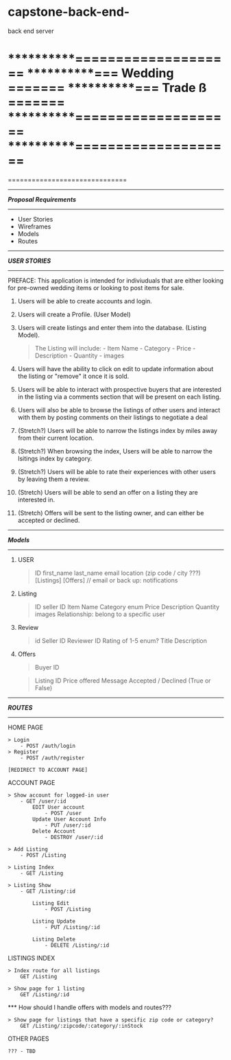 # capstone-back-end-
back end server 


**********====================
**********===  Wedding =======
**********===  Trade ß  =======
**********====================
**********====================
==============================
==============================



***************************
***Proposal Requirements***
***************************
- User Stories
- Wireframes
- Models
- Routes


******************
***USER STORIES***
******************


PREFACE: This application is intended for indiviuduals that are either looking for pre-owned wedding items or looking to post items for sale.


1. Users will be able to create accounts and login.


2. Users will create a Profile. (User Model)


3. Users will create listings and enter them into the database. (Listing Model).
	> The Listing will include:
		- Item Name
		- Category
		- Price
		- Description
		- Quantity
		- images

4. Users will have the ability to click on edit to update information about the listing or "remove" it once it is sold. 

5. Users will be able to interact with prospective buyers that are interested in the listing via a comments section that will be present on each listing. 

6. Users will also be able to browse the listings of other users and interact with them by posting comments on their listings to negotiate a deal

7. (Stretch?) Users will be able to narrow the listings index by miles away from their current location.

8. (Stretch?) When browsing the index, Users will be able to narrow the lsitings index by category.

9. (Stretch?) Users will be able to rate their experiences with other users by leaving them a review.

10. (Stretch) Users will be able to send an offer on a listing they are interested in. 

11. (Stretch) Offers will be sent to the listing owner, and can either be accepted or declined.


************
***Models***
************
1. USER
	> ID
	> first_name
	> last_name
	> email
	> location (zip code / city ???)
	> [Listings]
	> [Offers] // email or back up: notifications 

2. Listing
	> ID
	> seller ID
	> Item Name
	> Category
		enum
	> Price
	> Description
	> Quantity
	> images
	> Relationship: belong to a specific user 

3. Review
	> id
	> Seller ID 
	> Reviewer ID
	> Rating of 1-5 enum?
	> Title
	> Description

4. Offers
	> Buyer ID
	<!-- > Seller ID -->
	> Listing ID
	> Price offered
	> Message
	> Accepted / Declined (True or False)



************
***ROUTES***
************

HOME PAGE

	> Login 
		- POST /auth/login
	> Register
		- POST /auth/register

	[REDIRECT TO ACCOUNT PAGE]


ACCOUNT PAGE

	> Show account for logged-in user
		- GET /user/:id
			EDIT User account
				- POST /user
			Update User Account Info
				- PUT /user/:id
			Delete Account
				- DESTROY /user/:id

	> Add Listing
		- POST /Listing 

	> Listing Index
		- GET /Listing

	> Listing Show
		- GET /Listing/:id

			Listing Edit 
				- POST /Listing

			Listing Update
				- PUT /Listing/:id

			Listing Delete
				- DELETE /Listing/:id

LISTINGS INDEX
	
	> Index route for all listings
		GET /Listing

	> Show page for 1 listing
		GET /Listing/:id

*** How should I handle offers with models and routes???

	> Show page for listings that have a specific zip code or category?
		GET /Listing/:zipcode/:category/:inStock

OTHER PAGES
	
	??? - TBD









